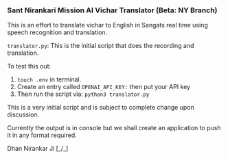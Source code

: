 ### Sant Nirankari Mission AI Vichar Translator (Beta: NY Branch)

This is an effort to translate vichar to English in Sangats real time using speech
recognition and translation.

`translator.py`: This is the initial script that does the recording and translation.

To test this out:

1. `touch .env` in terminal.
2. Create an entry called `OPENAI_API_KEY:` then put your API key
3. Then run the script via: `python3 translator.py`

This is a very initial script and is subject to complete change upon discussion.

Currently the output is in console but we shall create an application to push it
in any format required.

Dhan Nirankar Ji [_/\_]
